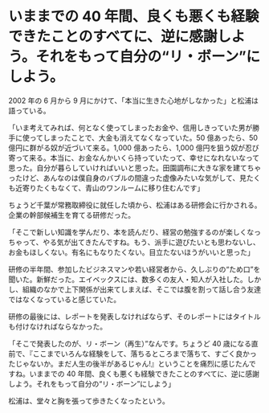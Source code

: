 # いままでの 40 年間、良くも悪くも経験できたことのすべてに、逆に感謝しよう。それをもって自分の“リ・ボーン”にしよう。

2002 年の 6 月から 9 月にかけて、「本当に生きた心地がしなかった」と松浦は語っている。

「いま考えてみれば、何となく使ってしまったお金や、信用しきっていた男が勝手に使ってしまったことで、大金も消えてなくなっていた。50 億あったら、50 億円に群がる奴が近づいて来る。1,000 億あったら、1,000 億円を狙う奴が忍び寄って来る。本当に、お金なんかいくら持っていたって、幸せになれないなって思った。自分が暮らしていければいいと思った。田園調布に大きな家を建てちゃったけど、あんなのは僕自身のバブルの間違った虚像みたいな気がして、見たくも近寄りたくもなくて、青山のワンルームに移り住むんです」

ちょうど千葉が常務取締役に就任した頃から、松浦はある研修会に行かされる。企業の幹部候補生を育てる研修だった。

「そこで新しい知識を学んだり、本を読んだり、経営の勉強するのが楽しくなっちゃって、やる気が出てきたんですね。もう、派手に遊びたいとも思わないし、お金もほしくない。有名にもなりたくない。目立たないほうがいいと思った」

研修の半年間、参加したビジネスマンや若い経営者から、久しぶりの“ため口”を聞いた。新鮮だった。エイベックスには、数多くの友人・知人が入社した。しかし、組織のなかで上下関係が出来てしまえば、そこでは腹を割って話し合う友達ではなくなっていると感じていた。

研修の最後には、レポートを発表しなければならず、そのレポートにはタイトルも付けなければならなかった。

「そこで発表したのが、リ・ボーン（再生）”なんです。ちょうど 40 歳になる直前で、『ここまでいろんな経験をして、落ちるところまで落ちて、すごく良かったじゃないか。まだ人生の後半があるじゃん!』ということを痛烈に感じたんですね。いままでの 40 年間、良くも悪くも経験できたことのすべてに、逆に感謝しよう。それをもって自分の“リ・ボーン”にしよう」

松浦は、堂々と胸を張って歩きたくなったという。
